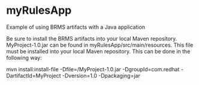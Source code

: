 myRulesApp
==========

Example of using BRMS artifacts with a Java application

Be sure to install the BRMS artifacts into your local
Maven repository.  MyProject-1.0.jar can be found in
myRulesApp/src/main/resources.  This file must be 
installed into your local Maven repository.
This can be done in the following way:

mvn install:install-file -Dfile=<path-to-file>/MyProject-1.0.jar 
-DgroupId=com.redhat -DartifactId=MyProject -Dversion=1.0 
-Dpackaging=jar
